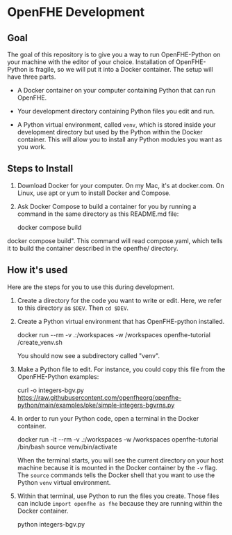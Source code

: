 # OpenFHE Development

## Goal

The goal of this repository is to give you a way to run OpenFHE-Python on your machine with the editor of your choice. Installation of OpenFHE-Python is fragile, so we will put it into a Docker container. The setup will have three parts.

 * A Docker container on your computer containing Python that can run OpenFHE.

 * Your development directory containing Python files you edit and run.

 * A Python virtual environment, called `venv`, which is stored inside your development directory but used by the Python within the Docker container. This will allow you to install any Python modules you want as you work.


## Steps to Install

1. Download Docker for your computer. On my Mac, it's at docker.com. On Linux, use apt or yum to install Docker and Compose.

2. Ask Docker Compose to build a container for you by running a command in the same directory as this README.md file:

    docker compose build

docker compose build". This command will read compose.yaml, which tells it to build the container described in the openfhe/ directory.


## How it's used

Here are the steps for you to use this during development.

1. Create a directory for the code you want to write or edit. Here, we refer to this directory as `$DEV`. Then `cd $DEV`.

2. Create a Python virtual environment that has OpenFHE-python installed.

    docker run --rm -v .:/workspaces -w /workspaces openfhe-tutorial /create_venv.sh

   You should now see a subdirectory called "venv".

3. Make a Python file to edit. For instance, you could copy this file from the OpenFHE-Python examples:

    curl -o integers-bgv.py https://raw.githubusercontent.com/openfheorg/openfhe-python/main/examples/pke/simple-integers-bgvrns.py

3. In order to run your Python code, open a terminal in the Docker container.

    docker run -it --rm -v .:/workspaces -w /workspaces openfhe-tutorial /bin/bash
    source venv/bin/activate

   When the terminal starts, you will see the current directory on your host machine because it is mounted in the Docker container by the `-v` flag.
   The `source` commands tells the Docker shell that you want to use the Python
   `venv` virtual environment.

4. Within that terminal, use Python to run the files you create. Those files can include `import openfhe as fhe` because they are running within the Docker container.

    python integers-bgv.py
